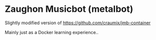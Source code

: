 # Zaughon Musicbot (metalbot)

Slightly modified version of https://github.com/craumix/jmb-container

Mainly just as a Docker learning experience..